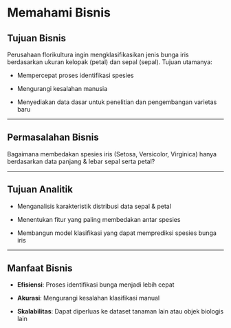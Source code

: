 # Memahami Bisnis

## Tujuan Bisnis
Perusahaan florikultura ingin mengklasifikasikan jenis bunga iris berdasarkan ukuran kelopak (petal) dan sepal (sepal).
Tujuan utamanya:

* Mempercepat proses identifikasi spesies

* Mengurangi kesalahan manusia

* Menyediakan data dasar untuk penelitian dan pengembangan varietas baru

---

## Permasalahan Bisnis
Bagaimana membedakan spesies iris (Setosa, Versicolor, Virginica) hanya berdasarkan data panjang & lebar sepal serta petal?

---

## Tujuan Analitik
* Menganalisis karakteristik distribusi data sepal & petal

* Menentukan fitur yang paling membedakan antar spesies

* Membangun model klasifikasi yang dapat memprediksi spesies bunga iris

---

## Manfaat Bisnis
* **Efisiensi**: Proses identifikasi bunga menjadi lebih cepat

* **Akurasi**: Mengurangi kesalahan klasifikasi manual

* **Skalabilitas**: Dapat diperluas ke dataset tanaman lain atau objek biologis lain